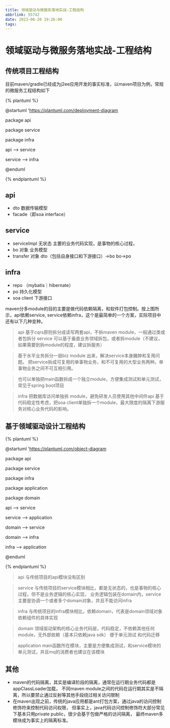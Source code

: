 ```yaml
---
title: 领域驱动与微服务落地实战-工程结构
abbrlink: 55742
date: 2023-06-20 19:26:00
tags:
---
```

# 领域驱动与微服务落地实战-工程结构

## 传统项目工程结构
目前maven/gradle已经成为j2ee应用开发的事实标准，以maven项目为例，常规的微服务工程结构如下

{% plantuml %}

@startuml
'https://plantuml.com/deployment-diagram

package api

package service

package infra

api --> service 

service --> infra

@enduml

{% endplantuml %}

## api
- dto 数据传输模型
- facade（即soa interface）

## service
- serviceImpl 无状态 主要的业务代码实现，是事物的核心过程，
- bo 对象 业务模型
- transfer 对象 dto（包括自身接口和下游接口）->bo bo->po

## infra
- repo （mybatis｜hibernate）
- po 持久化模型
- soa client 下游接口

maven分多module的目的主要是做代码依赖隔离，和软件打包控制。按上图所示，api依赖service,
service依赖infra，这个是最简单的一个方案，实际项目中还有以下几种变种。

> api 基于cqrs原则拆分成读写两套api，不拆maven module，一般通过类或者包拆分
> service 可以基于垂直业务领域拆包，或者拆module（不建议，如果需要到拆module的程度，建议拆服务）

> 基于水平业务拆分一层biz module 出来，解决service本身臃肿和复用问题。
把service拆成可复用的单事物业务，和不可复用的大型业务两种。单事物业务之间不可互相引用。

> 也可以单独把main函数拆成一个独立module，方便集成测试和单元测试，常见于spring boot项目

> infra 把数据库访问单独拆 module，避免研发人员使用其他中间件api 
> 基于代码稳定性考虑，把soa client单独拆一个module，最大限度的隔离下游服务对核心业务代码的影响。

## 基于领域驱动设计工程结构
{% plantuml %}
 
 @startuml
'https://plantuml.com/object-diagram

package api

package service

package infra

package application

package domain

api --> service

service --> application

domain --> service

domain --> infra

infra --> application



@enduml


{% endplantuml %}

> api 与传统项目的api模块没有区别

> service 与传统项目的service模块相比，都是无状态的，也是事物的核心过程，但不是业务逻辑的核心实现，
业务逻辑包装在domain内，service主要是协调一个或者多个domain对象，并且不能访问infra

> infra 与传统项目的infra模块相比，依赖domain，代表是domain领域对象依赖组件的具体实现

> domain 领域驱动架构的核心业务代码层，代码稳定，不依赖其他任何module，无外部依赖（基本只依赖java sdk）
便于单元测试 和代码迁移

> application main函数所在模块，主要是方便集成测试，和service模块的单元测试，并且mq的消费者也建议在该模块

## 其他
- maven的代码隔离，其实是编译阶段的隔离，通常在运行期业务代码都是appClassLoader加载，
  不同maven module之间的代码在运行期其实是不隔离，所以要禁止通过反射等其他手段绕过相关访问限制
- 在maven出现之前，传统的java应用都是ant打包方案，通过java的访问控制修饰符来控制代码访问权限，
  但事实上，java代码访问控制修饰符大部分常见下基本只用private public，很少会基于包做严格的访问隔离，
  最终maven多模块成为事实上的隔离标准。